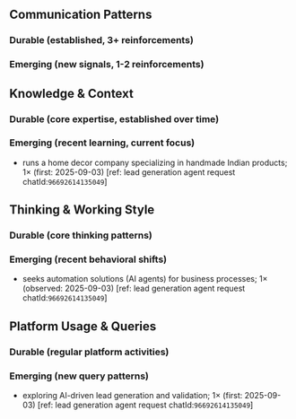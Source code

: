 ## Communication Patterns
### Durable (established, 3+ reinforcements)

### Emerging (new signals, 1-2 reinforcements)

## Knowledge & Context
### Durable (core expertise, established over time)

### Emerging (recent learning, current focus)
- runs a home decor company specializing in handmade Indian products; 1× (first: 2025-09-03) [ref: lead generation agent request chatId:`96692614135049`]

## Thinking & Working Style
### Durable (core thinking patterns)

### Emerging (recent behavioral shifts)
- seeks automation solutions (AI agents) for business processes; 1× (observed: 2025-09-03) [ref: lead generation agent request chatId:`96692614135049`]

## Platform Usage & Queries
### Durable (regular platform activities)

### Emerging (new query patterns)
- exploring AI-driven lead generation and validation; 1× (first: 2025-09-03) [ref: lead generation agent request chatId:`96692614135049`]